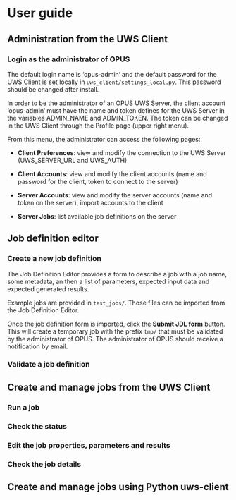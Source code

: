 
User guide
==========


Administration from the UWS Client
----------------------------------

### Login as the administrator of OPUS

The default login name is ‘opus-admin‘ and the default password for the UWS Client is set locally in
`uws_client/settings_local.py`. This password should be changed after install.

In order to be the administrator of an OPUS UWS Server, the client account ‘opus-admin‘ must have the name and token defines for
the UWS Server in the variables ADMIN_NAME and ADMIN_TOKEN. The token can be changed in the UWS Client through the Profile page (upper right menu).

From this menu, the administrator can access the following pages:

* **Client Preferences**: view and modify the connection to the UWS Server (UWS_SERVER_URL and UWS_AUTH)

* **Client Accounts**: view and modify the client accounts (name and password for the client, token to connect to the
server)

* **Server Accounts**: view and modify the server accounts (name and token on the server), import accounts to the client

* **Server Jobs**: list available job definitions on the server


Job definition editor
---------------------

### Create a new job definition

The Job Definition Editor provides a form to describe a job with a job name, some metadata, an then a list of parameters, expected input data and expected generated results.

Example jobs are provided in `test_jobs/`. Those files can be imported from the Job Definition Editor.

Once the job definition form is imported, click the **Submit JDL form** button.
This will create a temporary job with the prefix `tmp/` that must be validated by the administrator of OPUS.
The administrator of OPUS should receive a notification by email.

### Validate a job definition


Create and manage jobs from the UWS Client
------------------------------------------

### Run a job

### Check the status

### Edit the job properties, parameters and results

### Check the job details


Create and manage jobs using Python uws-client
----------------------------------------------
